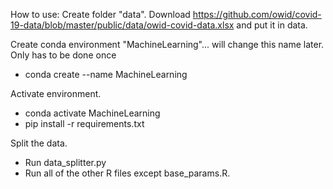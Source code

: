 How to use:
Create folder "data".
Download https://github.com/owid/covid-19-data/blob/master/public/data/owid-covid-data.xlsx and put it in data.

Create conda environment "MachineLearning"... will change this name later. Only has to be done once
- conda create --name MachineLearning

Activate environment.
- conda activate MachineLearning
- pip install -r requirements.txt

Split the data.
- Run data_splitter.py
- Run all of the other R files except base_params.R.
